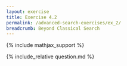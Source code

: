 ```yaml
---
layout: exercise
title: Exercise 4.2
permalink: /advanced-search-exercises/ex_2/
breadcrumb: Beyond Classical Search
---
```


{% include mathjax_support %}

<div><i class="arrow-up loader" data-chapter="advanced-search-exercises" data-exercise="ex_2" data-rating="0"></i></div>
{% include_relative question.md %}
